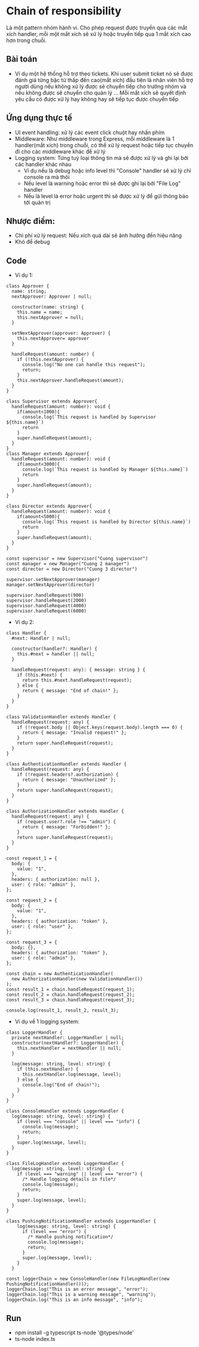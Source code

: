 # Chain of responsibility
Là một pattern nhóm hành vi. Cho phép request được truyền qua các mắt xích handler, mỗi một mắt xích sẽ xử lý hoặc truyền tiếp qua 1 mắt xích cao hơn trong chuỗi. 

## Bài toán
- Ví dụ một hệ thống hỗ trợ theo tickets. Khi user submit ticket nó sẽ được đánh giá từng bậc từ thấp đến cao(mắt xích) đầu tiên là nhân viên hỗ trợ người dùng nếu không xử lý được sẽ chuyển tiếp cho trưởng nhóm và nếu không được sẽ chuyển cho quản lý ... Mỗi mắt xích sẽ quyết định yêu cầu có được xử lý hay không hay sẽ tiếp tục được chuyển tiếp

## Ứng dụng thực tế
- UI event handling: xử lý các event click chuột hay nhấn phím
- Middleware: Như middleware trong Express, mỗi middleware là 1 handler(mắt xích) trong chuỗi, có thể xử lý request hoặc tiếp tục chuyền đi cho các middleware khác để xử lý
- Logging system: Từng tuỳ loại thông tin mà sẽ được xử lý và ghi lại bởi các handler khác nhau
  - Ví dụ nếu là debug hoặc info level thì "Console" handler sẽ xử lý chỉ console ra mà thôi
  - Nếu level là warning hoặc error thì sẽ  được ghi lại bởi "File Log" handler
  - Nếu là level là error hoặc urgent thì sẽ được xử lý để gửi thông báo tới quản trị

## Nhược điểm:
- Chi phí xử lý request: Nếu xích quá dài sẽ ảnh hưởng đến hiệu năng
- Khó để debug

## Code
- Ví dụ 1:
```
class Approver {
  name: string;
  nextApprover: Approver | null;

  constructor(name: string) {
    this.name = name;
    this.nextApprover = null;
  }

  setNextApprover(approver: Approver) {
    this.nextApprover= approver
  }

  handleRequest(amount: number) {
    if (!this.nextApprover) {
      console.log("No one can handle this request");
      return;
    }
    this.nextApprover.handleRequest(amount);
  }
}

class Supervisor extends Approver{
  handleRequest(amount: number): void {
    if(amount<1000){
      console.log(`This request is handled by Supervisor ${this.name}`)
      return
    }
    super.handleRequest(amount);
  }
}
class Manager extends Approver{
  handleRequest(amount: number): void {
    if(amount<3000){
      console.log(`This request is handled by Manager ${this.name}`)
      return
    }
    super.handleRequest(amount);
  }
}

class Director extends Approver{
  handleRequest(amount: number): void {
    if(amount<5000){
      console.log(`This request is handled by Director ${this.name}`)
      return
    }
    super.handleRequest(amount);
  }
}

const supervisor = new Supervisor("Cuong supervisor")
const manager = new Manager("Cuong 2 manager")
const director = new Director("Cuong 3 director")

supervisor.setNextApprover(manager)
manager.setNextApprover(director)

supervisor.handleRequest(900)
supervisor.handleRequest(2000)
supervisor.handleRequest(4000)
supervisor.handleRequest(6000)

```
- Ví dụ 2:
```
class Handler {
  #next: Handler | null;

  constructor(handler?: Handler) {
    this.#next = handler || null;
  }

  handleRequest(request: any): { message: string } {
    if (this.#next) {
      return this.#next.handleRequest(request);
    } else {
      return { message: "End of chain!" };
    }
  }
}

class ValidationHandler extends Handler {
  handleRequest(request: any) {
    if (!request.body || Object.keys(request.body).length === 0) {
      return { message: "Invalid request!" };
    }
    return super.handleRequest(request);
  }
}

class AuthenticationHandler extends Handler {
  handleRequest(request: any) {
    if (!request.headers?.authorization) {
      return { message: "Unauthorized" };
    }
    return super.handleRequest(request);
  }
}

class AuthorizationHandler extends Handler {
  handleRequest(request: any) {
    if (request.user?.role !== "admin") {
      return { message: "Forbidden!" };
    }
    return super.handleRequest(request);
  }
}

const request_1 = {
  body: {
    value: "1",
  },
  headers: { authorization: null },
  user: { role: "admin" },
};

const request_2 = {
  body: {
    value: "1",
  },
  headers: { authorization: "token" },
  user: { role: "user" },
};

const request_3 = {
  body: {},
  headers: { authorization: "token" },
  user: { role: "admin" },
};

const chain = new AuthenticationHandler(
  new AuthorizationHandler(new ValidationHandler())
);
const result_1 = chain.handleRequest(request_1);
const result_2 = chain.handleRequest(request_2);
const result_3 = chain.handleRequest(request_3);

console.log(result_1, result_2, result_3);

```
- Ví dụ về 1 logging system:
```
class LoggerHandler {
  private nextHandler: LoggerHandler | null;
  constructor(nextHandler?: LoggerHandler) {
    this.nextHandler = nextHandler || null;
  }

  log(message: string, level: string) {
    if (this.nextHandler) {
      this.nextHandler.log(message, level);
    } else {
      console.log("End of chain!");
    }
  }
}

class ConsoleHandler extends LoggerHandler {
  log(message: string, level: string) {
    if (level === "console" || level === "info") {
      console.log(message);
      return;
    }
    super.log(message, level);
  }
}

class FileLogHandler extends LoggerHandler {
  log(message: string, level: string) {
    if (level === "warning" || level === "error") {
      /* Handle logging details in file*/
      console.log(message);
      return;
    }
    super.log(message, level);
  }
}

class PushingNotificationHandler extends LoggerHandler {
    log(message: string, level: string) {
      if (level === "error") {
        /* Handle pushing notification*/
        console.log(message);
        return;
      }
      super.log(message, level);
    }
  }
  
const loggerChain = new ConsoleHandler(new FileLogHandler(new PushingNotificationHandler()));
loggerChain.log("This is an error message", "error");
loggerChain.log("This is a warning message", "warning");
loggerChain.log("This is an info message", "info");

```

## Run
- npm install -g typescript ts-node '@types/node'
- ts-node index.ts